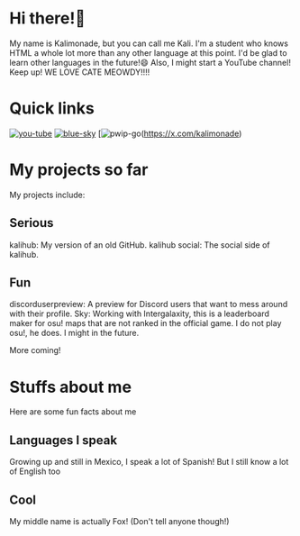 # Hi there!👋
My name is Kalimonade, but you can call me Kali. I'm a student who knows HTML a whole lot more than any other language at this point. I'd be glad to learn other languages in the future!😄
Also, I might start a YouTube channel! Keep up!
WE LOVE CATE MEOWDY!!!!

# Quick links
[![you-tube](https://img.shields.io/badge/you-tube-FF0000)](https://youtube.com/@kalimonade) [![blue-sky](https://img.shields.io/badge/blue-sky-0000FF)](https://bsky.app/profile/kalimonade.bsky.social) [![pwip-go](https://img.shields.io/badge/pwip-ADD8E6)(https://x.com/kalimonade)


# My projects so far
My projects include:

## Serious
kalihub: My version of an old GitHub.
kalihub social: The social side of kalihub.

## Fun
discorduserpreview: A preview for Discord users that want to mess around with their profile.
Sky: Working with Intergalaxity, this is a leaderboard maker for osu! maps that are not ranked in the official game. I do not play osu!, he does. I might in the future.

More coming!

# Stuffs about me
Here are some fun facts about me

## Languages I speak
Growing up and still in Mexico, I speak a lot of Spanish!
But I still know a lot of English too

## Cool
My middle name is actually Fox! (Don't tell anyone though!)
